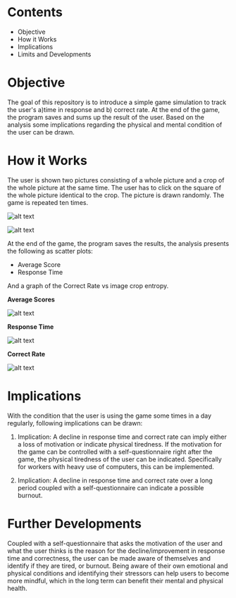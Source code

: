 # **Contents**
- Objective 
- How it Works 
- Implications 
- Limits and Developments 

# **Objective**
The goal of this repository is to introduce a simple game simulation to track the user's a)time in response and b) correct rate. At the end of the game, the program saves and sums up the result of the user. Based on the analysis some implications regarding the physical and mental condition of the user can be drawn. 

# **How it Works**
The user is shown two pictures consisting of a whole picture and a crop of the whole picture at the same time. The user has to click on the square of the whole picture identical to the crop. 
The picture is drawn randomly. The game is repeated ten times. 

![alt text](https://github.com/yulieh/Project-I/blob/main/pic1.png)

![alt text](https://github.com/yulieh/Project-I/blob/main/pic2.png)

At the end of the game, the program saves the results, the analysis presents the following as scatter plots:

- Average Score
- Response Time

And a graph of the Correct Rate vs image crop entropy.

**Average Scores**

![alt text](https://github.com/yulieh/Project-I/blob/main/pic3.png)

**Response Time**

![alt text](https://github.com/yulieh/Project-I/blob/main/pic4.png)

**Correct Rate**

![alt text](https://github.com/yulieh/Project-I/blob/main/pic5.png)

# **Implications**
With the condition that the user is using the game some times in a day regularly, following implications can be drawn: 

1. Implication: 
A decline in response time and correct rate can imply either a loss of motivation or indicate physical tiredness. If the motivation for the game can be controlled with a self-questionnaire right after the game, the physical tiredness of the user can be indicated. Specifically for workers with heavy use of computers, this can be implemented. 

2. Implication: 
A decline in response time and correct rate over a long period coupled with a self-questionnaire can indicate a possible burnout. 

# **Further Developments**
Coupled with a self-questionnaire that asks the motivation of the user and what the user thinks is the reason for the decline/improvement in response time and correctness, the user can be made aware of themselves and identify if they are tired, or burnout. Being aware of their own emotional and physical conditions and identifying their stressors can help users to become more mindful, which in the long term can benefit their mental and physical health. 
